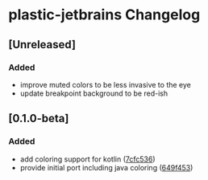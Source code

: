 <!-- Keep a Changelog guide -> https://keepachangelog.com -->

# plastic-jetbrains Changelog

## [Unreleased]
### Added

* improve muted colors to be less invasive to the eye
* update breakpoint background to be red-ish

## [0.1.0-beta]
### Added

* add coloring support for kotlin ([7cfc536](https://github.com/barfurth/plastic-jb-ide/commit/7cfc5360927719f3d90d5a19ac33bb7a99d952c1))
* provide initial port including java coloring ([649f453](https://github.com/barfurth/plastic-jb-ide/commit/649f4532a682e81e388c79e5c44e3880eea91eda))

